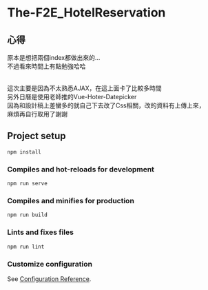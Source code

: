 # The-F2E_HotelReservation

## 心得
原本是想把兩個index都做出來的...  
不過看來時間上有點勉強哈哈

<br>
這次主要是因為不太熟悉AJAX，在這上面卡了比較多時間<br>
另外日曆是使用老師推的Vue-Hoter-Datepicker<br>
因為和設計稿上差蠻多的就自己下去改了Css相關，改的資料有上傳上來，<br>
麻煩再自行取用了謝謝

## Project setup
```
npm install
```

### Compiles and hot-reloads for development
```
npm run serve
```

### Compiles and minifies for production
```
npm run build
```

### Lints and fixes files
```
npm run lint
```

### Customize configuration
See [Configuration Reference](https://cli.vuejs.org/config/).
